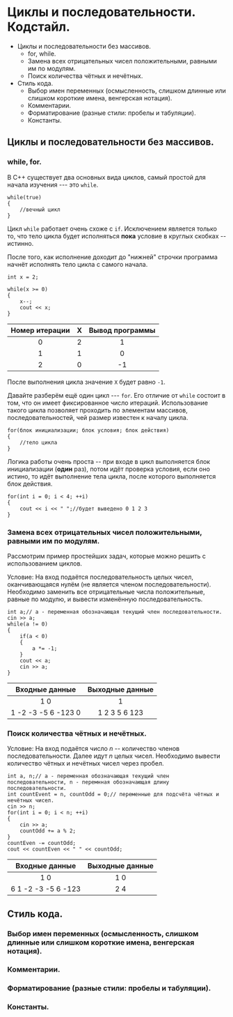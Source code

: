 #	Циклы и последовательности. Кодстайл.
-	Циклы и последовательности без массивов. 
	-	for, while.
	-	Замена всех отрицательных чисел положительными, равными им по модулям.
	-	Поиск количества чётных и нечётных.
- 	Стиль кода. 
	- 	Выбор имен переменных (осмысленность, слишком длинные или слишком короткие имена, венгерская нотация). 
	-	 Комментарии. 
	-	 Форматирование (разные стили: пробелы и табуляции).
	-	 Константы.

##	Циклы и последовательности без массивов. 
###	while, for.

В С++ существует два основных вида циклов, самый простой для начала изучения --- это `while`.

	while(true)
	{
		//вечный цикл
	}

Цикл `while` работает очень схоже с `if`. Исключением является только то, что тело цикла будет исполняться **пока** условие в круглых скобках -- истинно.

После того, как исполнение доходит до "нижней" строчки программа начнёт исполнять тело цикла с самого начала.

	int x = 2;
	
	while(x >= 0)
	{
		x--;
		cout << x;
	}

|Номер итерации|X|Вывод программы|
|:---:|:---:|:---:|
|0|2|1|
|1|1|0|
|2|0|-1|

После выполнения цикла значение `X` будет равно `-1`. 

Давайте разберём ещё один цикл --- `for`.
Его отличие от `while` состоит в том, что он имеет фиксированное число итераций. Использование такого цикла позволяет проходить по элементам массивов, последовательностей, чей размер известен к началу цикла.

	for(блок инициализации; блок условия; блок действия)
	{
		//тело цикла
	}

Логика работы очень проста -- при входе в цикл выполняется блок инициализации (**один** раз), потом идёт проверка условия, если оно истино, то идёт выполнение тела цикла, после которого выполняется блок действия.

	for(int i = 0; i < 4; ++i)
	{
		cout << i << " ";//будет выведено 0 1 2 3
	}

###	Замена всех отрицательных чисел положительными, равными им по модулям.

Рассмотрим пример простейших задач, которые можно решить с использованием циклов.

Условие: На вход подаётся последовательность целых чисел, оканчивающаяся нулём (не является членом последовательности). Необходимо заменить все отрицательные числа положительные, равные по модулю, и вывести изменённую последовательность.

	int a;// a - переменная обозначающая текущий член последовательности.
	cin >> a;
	while(a != 0)
	{
		if(a < 0)
		{
			a *= -1;
		}
		cout << a;
		cin >> a;
	}

|Входные данные|Выходные данные|
|:---:|:---:|
|1 0|1|
|1 -2 -3 -5 6 -123 0|1 2 3 5 6 123|

###	Поиск количества чётных и нечётных.

Условие: На вход подаётся число *n* -- количество членов последовательности. Далее идут *n* целых чисел. Необходимо вывести количество чётных и нечётных чисел через пробел.

	int a, n;// a - переменная обозначающая текущий член последовательности, n - перемнная обозначающая длину последовательности.
	int countEvent = n, countOdd = 0;// переменные для подсчёта чётных и нечётных чисел.
	cin >> n;
	for(int i = 0; i < n; ++i)
	{
		cin >> a;
		countOdd += a % 2;
	}
	countEven -= countOdd;
	cout << countEven << " " << countOdd;

|Входные данные|Выходные данные|
|:---:|:---:|
|1 0|1 0|
|6 1 -2 -3 -5 6 -123|2 4|


## 	Стиль кода. 

### 	Выбор имен переменных (осмысленность, слишком длинные или слишком короткие имена, венгерская нотация). 

###	 Комментарии. 

###	 Форматирование (разные стили: пробелы и табуляции).

###	 Константы.

